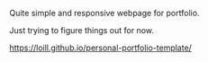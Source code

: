 Quite simple and responsive webpage for portfolio.

Just trying to figure things out for now.


https://loill.github.io/personal-portfolio-template/

